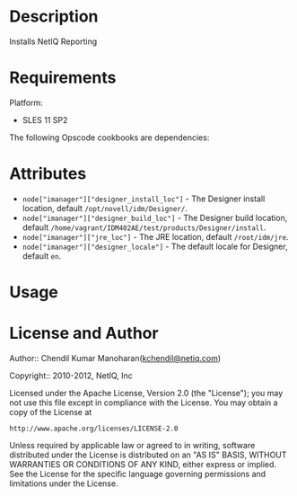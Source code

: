 Description
===========

Installs NetIQ Reporting

Requirements
============

Platform:

* SLES 11 SP2


The following Opscode cookbooks are dependencies:



Attributes
==========

* `node["imanager"]["designer_install_loc"]` - The Designer install location, default `/opt/novell/idm/Designer/`.
* `node["imanager"]["designer_build_loc"]` - The Designer build location, default `/home/vagrant/IDM402AE/test/products/Designer/install`.
* `node["imanager"]["jre_loc"]` - The JRE location, default `/root/idm/jre`.
* `node["imanager"]["designer_locale"]` - The default locale for Designer, default `en`.


Usage
=====



License and Author
==================

Author:: Chendil Kumar Manoharan(<kchendil@netiq.com>)

Copyright:: 2010-2012, NetIQ, Inc

Licensed under the Apache License, Version 2.0 (the "License");
you may not use this file except in compliance with the License.
You may obtain a copy of the License at

    http://www.apache.org/licenses/LICENSE-2.0

Unless required by applicable law or agreed to in writing, software
distributed under the License is distributed on an "AS IS" BASIS,
WITHOUT WARRANTIES OR CONDITIONS OF ANY KIND, either express or implied.
See the License for the specific language governing permissions and
limitations under the License.
